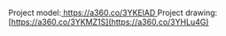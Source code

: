 Project model:[ https://a360.co/3YKElAD ](https://a360.co/3YKElAD)
Project drawing: [https://a360.co/3YKMZ1S](https://a360.co/3YHLu4G)
